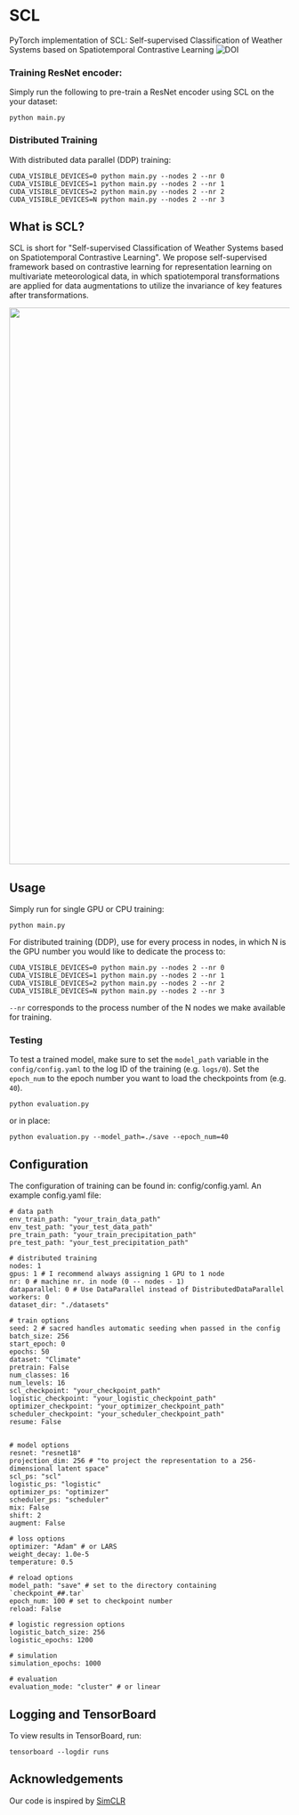 # SCL
PyTorch implementation of SCL: Self-supervised Classification of Weather Systems based on Spatiotemporal Contrastive Learning
![DOI](https://zenodo.org/badge/480604564.svg)
### Training ResNet encoder:
Simply run the following to pre-train a ResNet encoder using SCL on the your dataset:
```
python main.py 
```

### Distributed Training
With distributed data parallel (DDP) training:
```
CUDA_VISIBLE_DEVICES=0 python main.py --nodes 2 --nr 0
CUDA_VISIBLE_DEVICES=1 python main.py --nodes 2 --nr 1
CUDA_VISIBLE_DEVICES=2 python main.py --nodes 2 --nr 2
CUDA_VISIBLE_DEVICES=N python main.py --nodes 2 --nr 3
```

## What is SCL?
SCL is short for "Self-supervised Classification of Weather Systems based on Spatiotemporal Contrastive Learning". We propose self-supervised framework based on contrastive learning for representation learning on multivariate meteorological data, in which spatiotemporal transformations are applied for data augmentations to utilize the invariance of key features after transformations.

<p align="center">
  <img src="./pic/framework.png" width="1000"/>
</p>


## Usage
Simply run for single GPU or CPU training:
```
python main.py
```

For distributed training (DDP), use for every process in nodes, in which N is the GPU number you would like to dedicate the process to:
```
CUDA_VISIBLE_DEVICES=0 python main.py --nodes 2 --nr 0
CUDA_VISIBLE_DEVICES=1 python main.py --nodes 2 --nr 1
CUDA_VISIBLE_DEVICES=2 python main.py --nodes 2 --nr 2
CUDA_VISIBLE_DEVICES=N python main.py --nodes 2 --nr 3
```

`--nr` corresponds to the process number of the N nodes we make available for training.

### Testing
To test a trained model, make sure to set the `model_path` variable in the `config/config.yaml` to the log ID of the training (e.g. `logs/0`).
Set the `epoch_num` to the epoch number you want to load the checkpoints from (e.g. `40`).

```
python evaluation.py
```

or in place:
```
python evaluation.py --model_path=./save --epoch_num=40
```


## Configuration
The configuration of training can be found in: config/config.yaml. An example config.yaml file:
```
# data path
env_train_path: "your_train_data_path"
env_test_path: "your_test_data_path"
pre_train_path: "your_train_precipitation_path"
pre_test_path: "your_test_precipitation_path"

# distributed training
nodes: 1
gpus: 1 # I recommend always assigning 1 GPU to 1 node
nr: 0 # machine nr. in node (0 -- nodes - 1)
dataparallel: 0 # Use DataParallel instead of DistributedDataParallel
workers: 0
dataset_dir: "./datasets"

# train options
seed: 2 # sacred handles automatic seeding when passed in the config
batch_size: 256
start_epoch: 0
epochs: 50
dataset: "Climate"
pretrain: False
num_classes: 16
num_levels: 16
scl_checkpoint: "your_checkpoint_path"
logistic_checkpoint: "your_logistic_checkpoint_path"
optimizer_checkpoint: "your_optimizer_checkpoint_path"
scheduler_checkpoint: "your_scheduler_checkpoint_path"
resume: False


# model options
resnet: "resnet18"
projection_dim: 256 # "to project the representation to a 256-dimensional latent space"
scl_ps: "scl"
logistic_ps: "logistic"
optimizer_ps: "optimizer"
scheduler_ps: "scheduler"
mix: False
shift: 2
augment: False 

# loss options
optimizer: "Adam" # or LARS 
weight_decay: 1.0e-5 
temperature: 0.5

# reload options
model_path: "save" # set to the directory containing `checkpoint_##.tar`
epoch_num: 100 # set to checkpoint number
reload: False

# logistic regression options
logistic_batch_size: 256
logistic_epochs: 1200

# simulation
simulation_epochs: 1000

# evaluation
evaluation_mode: "cluster" # or linear
```

## Logging and TensorBoard
To view results in TensorBoard, run:
```
tensorboard --logdir runs
```

## Acknowledgements
Our code is inspired by [SimCLR](https://github.com/Spijkervet/SimCLR)
